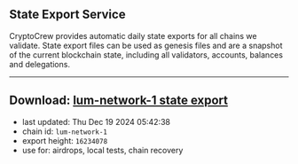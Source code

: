 ## State Export Service
CryptoCrew provides automatic daily state exports for all chains we validate. State export files can be used as genesis files and are a snapshot of the current blockchain state, including all validators, accounts, balances and delegations.

---
**Download: [lum-network-1 state export](https://dl-eu2.ccvalidators.com/SERVICE/lumnetwork/lum-network-1_export_16234078.json)**
---

- last updated: Thu Dec 19 2024 05:42:38
- chain id: `lum-network-1`
- export height: `16234078`
- use for: airdrops, local tests, chain recovery
